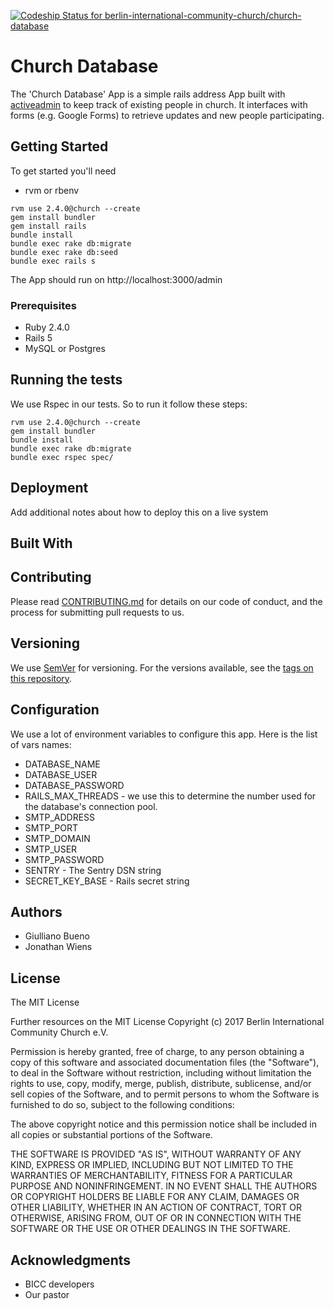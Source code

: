 [ ![Codeship Status for berlin-international-community-church/church-database](https://app.codeship.com/projects/8d3653e0-d29e-0134-b90f-62f830a65715/status?branch=master)](https://app.codeship.com/projects/201794)

# Church Database

The 'Church Database' App is a simple rails address App built with [activeadmin](https://github.com/activeadmin/activeadmin
) to keep track of existing people in church. It interfaces with forms (e.g. Google Forms) to retrieve updates and new people participating.

## Getting Started

To get started you'll need
 * rvm or rbenv

```
rvm use 2.4.0@church --create
gem install bundler
gem install rails
bundle install
bundle exec rake db:migrate
bundle exec rake db:seed
bundle exec rails s
```

The App should run on http://localhost:3000/admin

### Prerequisites

* Ruby 2.4.0
* Rails 5
* MySQL or Postgres

## Running the tests

We use Rspec in our tests. So to run it follow these steps:

```
rvm use 2.4.0@church --create
gem install bundler
bundle install
bundle exec rake db:migrate
bundle exec rspec spec/
```

## Deployment

Add additional notes about how to deploy this on a live system

## Built With


## Contributing

Please read [CONTRIBUTING.md](https://gist.github.com/PurpleBooth/b24679402957c63ec426) for details on our code of conduct, and the process for submitting pull requests to us.

## Versioning

We use [SemVer](http://semver.org/) for versioning. For the versions available, see the [tags on this repository](https://github.com/your/project/tags).

## Configuration
We use a lot of environment variables to configure this app. Here is the list of vars names:

* DATABASE_NAME
* DATABASE_USER
* DATABASE_PASSWORD
* RAILS_MAX_THREADS - we use this to determine the number used for the database's connection pool.
* SMTP_ADDRESS
* SMTP_PORT
* SMTP_DOMAIN
* SMTP_USER
* SMTP_PASSWORD
* SENTRY - The Sentry DSN string
* SECRET_KEY_BASE - Rails secret string

## Authors
* Giulliano Bueno
* Jonathan Wiens

## License
The MIT License

Further resources on the MIT License
Copyright (c) 2017 Berlin International Community Church e.V.

Permission is hereby granted, free of charge, to any person obtaining a copy of this software and associated documentation files (the "Software"), to deal in the Software without restriction, including without limitation the rights to use, copy, modify, merge, publish, distribute, sublicense, and/or sell copies of the Software, and to permit persons to whom the Software is furnished to do so, subject to the following conditions:

The above copyright notice and this permission notice shall be included in all copies or substantial portions of the Software.

THE SOFTWARE IS PROVIDED "AS IS", WITHOUT WARRANTY OF ANY KIND, EXPRESS OR IMPLIED, INCLUDING BUT NOT LIMITED TO THE WARRANTIES OF MERCHANTABILITY, FITNESS FOR A PARTICULAR PURPOSE AND NONINFRINGEMENT. IN NO EVENT SHALL THE AUTHORS OR COPYRIGHT HOLDERS BE LIABLE FOR ANY CLAIM, DAMAGES OR OTHER LIABILITY, WHETHER IN AN ACTION OF CONTRACT, TORT OR OTHERWISE, ARISING FROM, OUT OF OR IN CONNECTION WITH THE SOFTWARE OR THE USE OR OTHER DEALINGS IN THE SOFTWARE.

## Acknowledgments

* BICC developers
* Our pastor
